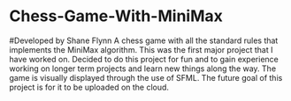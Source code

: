﻿# Chess-Game-With-MiniMax
#Developed by Shane Flynn
A chess game with all the standard rules that implements the MiniMax algorithm.
This was the first major project that I have worked on. Decided to do this project for fun and to gain experience working on longer term projects and learn new things along the way.
The game is visually displayed through the use of SFML.
The future goal of this project is for it to be uploaded on the cloud.
